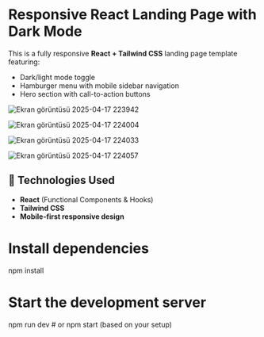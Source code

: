 #  Responsive React Landing Page with Dark Mode

This is a fully responsive **React + Tailwind CSS** landing page template featuring:

- Dark/light mode toggle 
- Hamburger menu with mobile sidebar navigation
- Hero section with call-to-action buttons 

![Ekran görüntüsü 2025-04-17 223942](https://github.com/user-attachments/assets/2aa4c4c5-25ab-467a-88c2-233a5dc0df60)

![Ekran görüntüsü 2025-04-17 224004](https://github.com/user-attachments/assets/4b8a3cb0-e098-414d-a1f6-16e83f0176f3)

![Ekran görüntüsü 2025-04-17 224033](https://github.com/user-attachments/assets/ce4121d7-b68e-4a70-9d6d-3321f3d3d5e1)

![Ekran görüntüsü 2025-04-17 224057](https://github.com/user-attachments/assets/7dc79949-2bcd-4332-b5ea-b3b297e077db)



## 🔧 Technologies Used

- **React** (Functional Components & Hooks)
- **Tailwind CSS**
- **Mobile-first responsive design**


# Install dependencies
npm install

# Start the development server
npm run dev   # or npm start (based on your setup)
